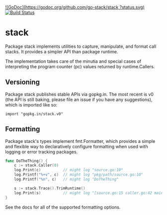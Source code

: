 [![GoDoc](https://godoc.org/github.com/go-stack/stack
?status.svg)](https://godoc.org/github.com/go-stack/stack
) [![Build Status](https://travis-ci.org/go-stack/stack.svg?branch=master)](https://travis-ci.org/go-stack/stack)

# stack

Package stack implements utilities to capture, manipulate, and format call stacks. It provides a simpler API than package runtime.

The implementation takes care of the minutia and special cases of interpreting the program counter (pc) values returned by runtime.Callers.

## Versioning
Package stack publishes stable APIs via gopkg.in. The most recent is v0 (the API is still baking, please file an issue if you have any suggestions), which is imported like so:

    import "gopkg.in/stack.v0"

## Formatting
Package stack's types implement fmt.Formatter, which provides a simple and flexible way to declaratively configure formatting when used with logging or error tracking packages.

```go
func DoTheThing() {
    c := stack.Caller(0)
    log.Print(c)          // might log "source.go:10"
    log.Printf("%+v", c)  // might log "pkg/path/source.go:10"
    log.Printf("%n", c)   // might log "DoTheThing"

    s := stack.Trace().TrimRuntime()
    log.Print(s)          // might log "[source.go:15 caller.go:42 main.go:14]"
}
```

See the docs for all of the supported formatting options.
